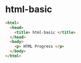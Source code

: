 # html-basic

```html
<html> 
  <head>
    <title> html-basic </title>
  </head>
  <body>
    <p> HTML Progress </p>
  </body>
</html>
```
